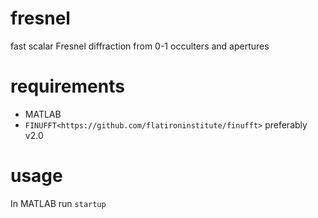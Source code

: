 # fresnel
fast scalar Fresnel diffraction from 0-1 occulters and apertures

# requirements

* MATLAB
* `FINUFFT<https://github.com/flatironinstitute/finufft>` preferably v2.0

# usage

In MATLAB run ``startup``
